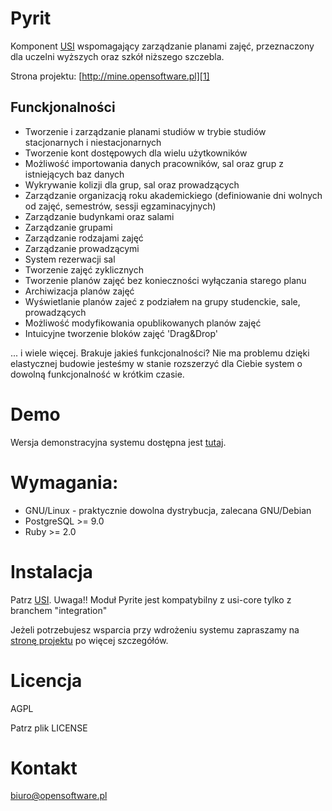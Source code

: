 # Pyrit

Komponent [USI][3] wspomagający zarządzanie planami zajęć, przeznaczony dla
uczelni wyższych oraz szkół niższego szczebla.

Strona projektu: [http://mine.opensoftware.pl][1]

## Funckjonalności

* Tworzenie i zarządzanie planami studiów w trybie studiów stacjonarnych i
  niestacjonarnych
* Tworzenie kont dostępowych dla wielu użytkowników
* Możliwość importowania danych pracowników, sal oraz grup z istniejących baz
  danych
* Wykrywanie kolizji dla grup, sal oraz prowadzących
* Zarządzanie organizacją roku akademickiego (definiowanie dni wolnych od zajęć,
  semestrów, sessji egzaminacyjnych)
* Zarządzanie budynkami oraz salami
* Zarządzanie grupami
* Zarządzanie rodzajami zajęć
* Zarządzanie prowadzącymi
* System rezerwacji sal
* Tworzenie zajęć zyklicznych
* Tworzenie planów zajęć bez konieczności wyłączania starego planu
* Archiwizacja planów zajęć
* Wyświetlanie planów zajeć z podziałem na grupy studenckie, sale, prowadzących
* Możliwość modyfikowania opublikowanych planów zajęć
* Intuicyjne tworzenie bloków zajęć 'Drag&Drop'

... i wiele więcej.
Brakuje jakieś funkcjonalności? Nie ma problemu dzięki elastycznej budowie
jesteśmy w stanie rozszerzyć dla Ciebie system o dowolną funkcjonalność w
krótkim czasie.

# Demo

Wersja demonstracyjna systemu dostępna jest [tutaj][2].

# Wymagania:

* GNU/Linux - praktycznie dowolna dystrybucja, zalecana GNU/Debian
* PostgreSQL >= 9.0
* Ruby >= 2.0


# Instalacja

Patrz [USI][3].
Uwaga!! Moduł Pyrite jest kompatybilny z usi-core tylko z branchem "integration"

Jeżeli potrzebujesz wsparcia przy wdrożeniu systemu zapraszamy na
[stronę projektu][1] po więcej szczegółów.


# Licencja

AGPL

Patrz plik LICENSE

# Kontakt

biuro@opensoftware.pl

[1]: http://mine.opensoftware.pl
[2]: http://siatka-demo.opensoftware.pl
[3]: https://github.com/Opensoftware/USI-Core

